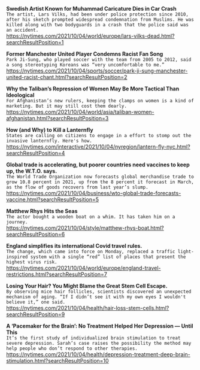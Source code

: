 **Swedish Artist Known for Muhammad Caricature Dies in Car Crash**\
`The artist, Lars Vilks, had been under police protection since 2010, after his sketch prompted widespread condemnation from Muslims. He was killed along with two bodyguards in a crash that the police said was an accident.`\
https://nytimes.com/2021/10/04/world/europe/lars-vilks-dead.html?searchResultPosition=1

**Former Manchester United Player Condemns Racist Fan Song**\
`Park Ji-Sung, who played soccer with the team from 2005 to 2012, said a song stereotyping Koreans was “very uncomfortable to me.”`\
https://nytimes.com/2021/10/04/sports/soccer/park-ji-sung-manchester-united-racist-chant.html?searchResultPosition=2

**Why the Taliban’s Repression of Women May Be More Tactical Than Ideological**\
`For Afghanistan’s new rulers, keeping the clamps on women is a kind of marketing. But it may still cost them dearly.`\
https://nytimes.com/2021/10/04/world/asia/taliban-women-afghanistan.html?searchResultPosition=3

**How (and Why) to Kill a Lanternfly**\
`States are calling on citizens to engage in a effort to stomp out the invasive lanternfly. Here's how.`\
https://nytimes.com/interactive/2021/10/04/nyregion/lantern-fly-nyc.html?searchResultPosition=4

**Global trade is accelerating, but poorer countries need vaccines to keep up, the W.T.O. says.**\
`The World Trade Organization now forecasts global merchandise trade to grow 10.8 percent in 2021, up from the 8 percent it forecast in March, as the flow of goods recovers from last year’s slump.`\
https://nytimes.com/2021/10/04/business/wto-global-trade-forecasts-vaccine.html?searchResultPosition=5

**Matthew Rhys Hits the Seas**\
`The actor bought a wooden boat on a whim. It has taken him on a journey.`\
https://nytimes.com/2021/10/04/style/matthew-rhys-boat.html?searchResultPosition=6

**England simplifies its international Covid travel rules.**\
`The change, which came into force on Monday, replaced a traffic light-inspired system with a single “red” list of places that present the highest virus risk.`\
https://nytimes.com/2021/10/04/world/europe/england-travel-restrictions.html?searchResultPosition=7

**Losing Your Hair? You Might Blame the Great Stem Cell Escape.**\
`By observing mice hair follicles, scientists discovered an unexpected mechanism of aging. “If I didn’t see it with my own eyes I wouldn't believe it,” one said.`\
https://nytimes.com/2021/10/04/health/hair-loss-stem-cells.html?searchResultPosition=9

**A ‘Pacemaker for the Brain’: No Treatment Helped Her Depression — Until This**\
`It’s the first study of individualized brain stimulation to treat severe depression. Sarah’s case raises the possibility the method may help people who don’t respond to other therapies.`\
https://nytimes.com/2021/10/04/health/depression-treatment-deep-brain-stimulation.html?searchResultPosition=10

